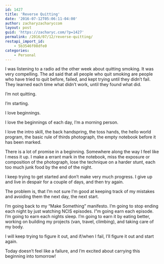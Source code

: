 ```yaml
---
id: 1427
title: 'Reverse Quitting'
date: '2016-07-12T05:06:11-04:00'
author: zacharyzacharyccom
layout: post
guid: 'https://zacharyc.com/?p=1427'
permalink: /2016/07/12/reverse-quitting/
restapi_import_id:
    - 5b3546f08dfe0
categories:
    - Personal
---
```


I was listening to a radio ad the other week about quitting smoking. It was very compelling. The ad said that all people who quit smoking are people who have tried to quit before, failed, and kept trying until they didn’t fail. They learned each time what didn’t work, until they found what did.

I’m not quitting.

I’m starting.

I love beginnings.

I love the beginnings of each day, I’m a morning person.

I love the intro skill, the back handspring, the toss hands, the hello world program, the basic rule of thirds photograph, the empty notebook before it has been marked.

There is a lot of promise in a beginning. Somewhere along the way I feel like I mess it up. I make a errant mark in the notebook, miss the exposure or composition of the photograph, lose the technique on a harder stunt, each too much junk food by the end of the night.

I keep trying to get started and don’t make very much progress. I give up and live in despair for a couple of days, and then try again.

The problem is, that I’m not sure I’m good at keeping track of my mistakes and avoiding them the next day, the next start.

I’m going back to my “Make Something” manifesto. I’m going to stop ending each night by just watching NCIS episodes. I”m going earn each episode. I’m going to earn each nights sleep. I’m going to earn it by eating better, working on building my projects (van, travel, climbing), and taking care of my body.

I will keep trying to figure it out, and if/when I fail, I’ll figure it out and start again.

Today doesn’t feel like a failure, and I’m excited about carrying this beginning into tomorrow!